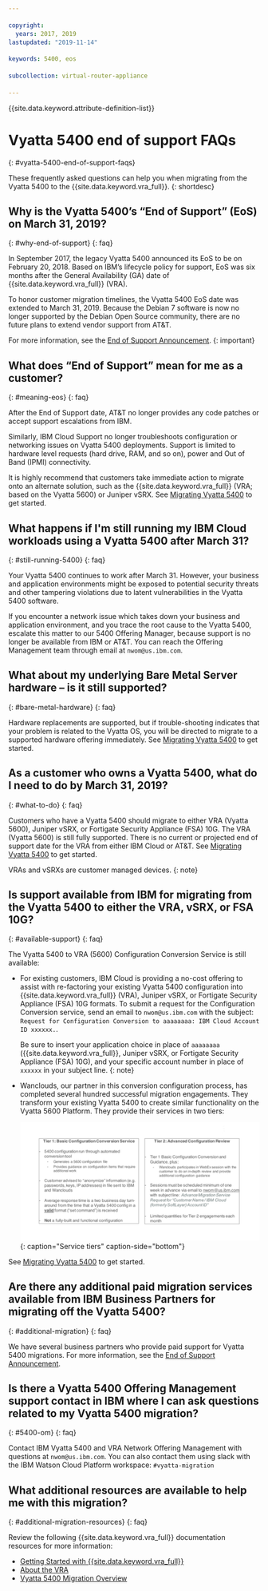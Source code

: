 ```yaml
---

copyright:
  years: 2017, 2019
lastupdated: "2019-11-14"

keywords: 5400, eos

subcollection: virtual-router-appliance

---
```


{{site.data.keyword.attribute-definition-list}}

# Vyatta 5400 end of support FAQs
{: #vyatta-5400-end-of-support-faqs}

These frequently asked questions can help you when migrating from the Vyatta 5400 to the {{site.data.keyword.vra_full}}.
{: shortdesc}

## Why is the Vyatta 5400’s “End of Support” (EoS) on March 31, 2019?
{: #why-end-of-support}
{: faq}

In September 2017, the legacy Vyatta 5400 announced its EoS to be on February 20, 2018. Based on IBM’s lifecycle policy for support, EoS was six months after the General Availability (GA) date of {{site.data.keyword.vra_full}} (VRA).

To honor customer migration timelines, the Vyatta 5400 EoS date was extended to March 31, 2019. Because the Debian 7 software is now no longer supported by the Debian Open Source community, there are no future plans to extend vendor support from AT&T.

For more information, see the [End of Support Announcement](/docs/virtual-router-appliance?topic=virtual-router-appliance-vyatta-5400-end-of-support-announcement).
{: important}

## What does “End of Support” mean for me as a customer?
{: #meaning-eos}
{: faq}

After the End of Support date, AT&T no longer provides any code patches or accept support escalations from IBM.

Similarly, IBM Cloud Support no longer troubleshoots configuration or networking issues on Vyatta 5400 deployments.  Support is limited to hardware level requests (hard drive, RAM, and so on), power and Out of Band (IPMI) connectivity.

It is highly recommend that customers take immediate action to migrate onto an alternate solution, such as the {{site.data.keyword.vra_full}} (VRA; based on the Vyatta 5600) or Juniper vSRX.  See [Migrating Vyatta 5400](/docs/virtual-router-appliance?topic=virtual-router-appliance-migration-overview) to get started.

## What happens if I'm still running my IBM Cloud workloads using a Vyatta 5400 after March 31?
{: #still-running-5400}
{: faq}

Your Vyatta 5400 continues to work after March 31. However, your business and application environments might be exposed to potential security threats and other tampering violations due to latent vulnerabilities in the Vyatta 5400 software.

If you encounter a network issue which takes down your business and application environment, and you trace the root cause to the Vyatta 5400, escalate this matter to our 5400 Offering Manager, because support is no longer be available from IBM or AT&T. You can reach the Offering Management team through email at `nwom@us.ibm.com`.

## What about my underlying Bare Metal Server hardware – is it still supported?
{: #bare-metal-hardware}
{: faq}

Hardware replacements are supported, but if trouble-shooting indicates that your problem is related to the Vyatta OS, you will be directed to migrate to a supported hardware offering immediately. See [Migrating Vyatta 5400](/docs/virtual-router-appliance?topic=virtual-router-appliance-migration-overview) to get started.

## As a customer who owns a Vyatta 5400, what do I need to do by March 31, 2019?
{: #what-to-do}
{: faq}

Customers who have a Vyatta 5400 should migrate to either VRA (Vyatta 5600), Juniper vSRX, or Fortigate Security Appliance (FSA) 10G. The VRA (Vyatta 5600) is still fully supported. There is no current or projected end of support date for the VRA from either IBM Cloud or AT&T. See [Migrating Vyatta 5400](/docs/virtual-router-appliance?topic=virtual-router-appliance-migration-overview) to get started.

   VRAs and vSRXs are customer managed devices.
   {: note}

## Is support available from IBM for migrating from the Vyatta 5400 to either the VRA, vSRX, or FSA 10G?
{: #available-support}
{: faq}

The Vyatta 5400 to VRA (5600) Configuration Conversion Service is still available:

* For existing customers, IBM Cloud is providing a no-cost offering to assist with re-factoring your existing Vyatta 5400 configuration into {{site.data.keyword.vra_full}} (VRA), Juniper vSRX, or Fortigate Security Appliance (FSA) 10G formats. To submit a request for the Configuration Conversion service, send an email to `nwom@us.ibm.com` with the subject: `Request for Configuration Conversion to aaaaaaaa: IBM Cloud Account ID xxxxxx.`.

   Be sure to insert your application choice in place of `aaaaaaaa` ({{site.data.keyword.vra_full}}, Juniper vSRX, or Fortigate Security Appliance (FSA) 10G), and your specific account number in place of `xxxxxx` in your subject line.
   {: note}

* Wanclouds, our partner in this conversion configuration process, has completed several hundred successful migration engagements. They transform your existing Vyatta 5400 to create similar functionality on the Vyatta 5600 Platform. They provide their services in two tiers:

   ![Tiers](images/tiers.png "Tiers"){: caption="Service tiers" caption-side="bottom"}

See [Migrating Vyatta 5400](/docs/virtual-router-appliance?topic=virtual-router-appliance-migration-overview) to get started.

## Are there any additional paid migration services available from IBM Business Partners for migrating off the Vyatta 5400?
{: #additional-migration}
{: faq}

We have several business partners who provide paid support for Vyatta 5400 migrations. For more information, see the [End of Support Announcement](/docs/virtual-router-appliance?topic=virtual-router-appliance-vyatta-5400-end-of-support-announcement).

## Is there a Vyatta 5400 Offering Management support contact in IBM where I can ask questions related to my Vyatta 5400 migration?
{: #5400-om}
{: faq}

Contact IBM Vyatta 5400 and VRA Network Offering Management with questions at `nwom@us.ibm.com`. You can also contact them using slack with the IBM Watson Cloud Platform workspace: `#vyatta-migration`

## What additional resources are available to help me with this migration?
{: #additional-migration-resources}
{: faq}

Review the following {{site.data.keyword.vra_full}} documentation resources for more information:

* [Getting Started with {{site.data.keyword.vra_full}}](/docs/virtual-router-appliance?topic=virtual-router-appliance-getting-started)
* [About the VRA](/docs/virtual-router-appliance?topic=virtual-router-appliance-about-the-vra)
* [Vyatta 5400 Migration Overview](/docs/virtual-router-appliance?topic=virtual-router-appliance-migration-overview)
